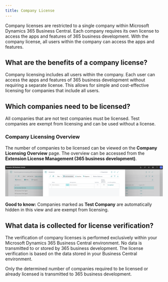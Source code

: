 ```yaml
---
title: Company License
---
```

Company licenses are restricted to a single company within Microsoft Dynamics 365 Business Central. Each company requires its own license to access the apps and features of 365 business development. With the company license, all users within the company can access the apps and features.

## What are the benefits of a company license?

Company licensing includes all users within the company. Each user can access the apps and features of 365 business development without requiring a separate license. This allows for simple and cost-effective licensing for companies that include all users.

## Which companies need to be licensed?

All companies that are not test companies must be licensed. Test companies are exempt from licensing and can be used without a license.

### Company Licensing Overview

The number of companies to be licensed can be viewed on the **Company Licensing Overview** page. The overview can be accessed from the **Extension License Management (365 business development)**.

![Company Licensing Overview](/assets/images/licensing/1074090a-522a-48a7-ae00-6dfd7ac604f1.png)

<div class="alert alert-notice">
    <i class="fa-light fa-hand-point-up fa-lg" style="--fa-secondary-color: #FF0000; --fa-primary-color: #111111; --fa-secondary-opacity: 0.7"></i> <strong>Good to know:</strong> Companies marked as <strong>Test Company</strong> are automatically hidden in this view and are exempt from licensing.
</div>

## What data is collected for license verification?

The verification of company licenses is performed exclusively within your Microsoft Dynamics 365 Business Central environment. No data is transmitted to or stored by 365 business development. The license verification is based on the data stored in your Business Central environment.

Only the determined number of companies required to be licensed or already licensed is transmitted to 365 business development.
